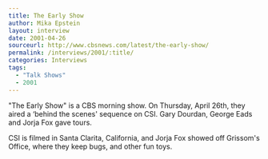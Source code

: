 ```yaml
---
title: The Early Show
author: Mika Epstein
layout: interview
date: 2001-04-26
sourceurl: http://www.cbsnews.com/latest/the-early-show/
permalink: /interviews/2001/:title/
categories: Interviews
tags: 
  - "Talk Shows"
  - 2001
---
```


"The Early Show" is a CBS morning show. On Thursday, April 26th, they aired a &#8216;behind the scenes' sequence on CSI. Gary Dourdan, George Eads and Jorja Fox gave tours.

CSI is filmed in Santa Clarita, California, and Jorja Fox showed off Grissom's Office, where they keep bugs, and other fun toys.
